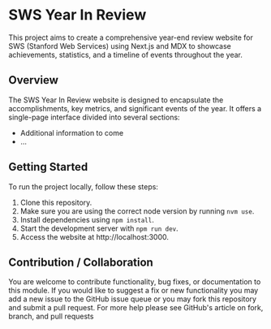 # SWS Year In Review

This project aims to create a comprehensive year-end review website for SWS (Stanford Web Services) using Next.js and MDX to showcase achievements, statistics, and a timeline of events throughout the year.

## Overview

The SWS Year In Review website is designed to encapsulate the accomplishments, key metrics, and significant events of the year. It offers a single-page interface divided into several sections:

- Additional information to come
- ...

## Getting Started

To run the project locally, follow these steps:

1. Clone this repository.
2. Make sure you are using the correct node version by running `nvm use`.
3. Install dependencies using `npm install`.
4. Start the development server with `npm run dev`.
5. Access the website at http://localhost:3000.

## Contribution / Collaboration

You are welcome to contribute functionality, bug fixes, or documentation to this module. If you would like to suggest a fix or new functionality you may add a new issue to the GitHub issue queue or you may fork this repository and submit a pull request. For more help please see GitHub's article on fork, branch, and pull requests